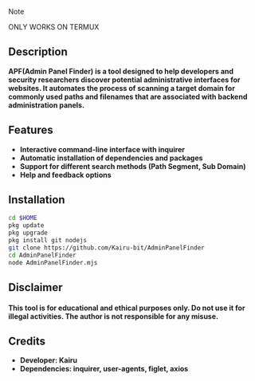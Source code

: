 > [!NOTE]
> ONLY WORKS ON TERMUX

## Description
**APF(Admin Panel Finder) is a tool designed to help developers and security researchers discover potential administrative interfaces for websites. It automates the process of scanning a target domain for commonly used paths and filenames that are associated with backend administration panels.**

## Features
- **Interactive command-line interface with inquirer**
- **Automatic installation of dependencies and packages**
- **Support for different search methods (Path Segment, Sub Domain)**
- **Help and feedback options**

## Installation
```bash
cd $HOME
pkg update
pkg upgrade
pkg install git nodejs
git clone https://github.com/Kairu-bit/AdminPanelFinder
cd AdminPanelFinder
node AdminPanelFinder.mjs
```

## Disclaimer
#### This tool is for educational and ethical purposes only. Do not use it for illegal activities. The author is not responsible for any misuse.

## Credits
- **Developer: Kairu**
- **Dependencies: inquirer, user-agents, figlet, axios**

